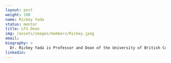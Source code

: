 ```yaml
---
layout: post
weight: 100
name: Rickey Yada
status: mentor
title: LFS Dean
img: /assets/images/members/Rickey.jpeg
email: 
biography: >
  Dr. Rickey Yada is Professor and Dean of the University of British Columbia’s Faculty of Land and Food Systems. A Vancouver native, Dean Yada received his BSc. (Agriculture), MSc. and PhD. all from UBC, then headed east in 1984 to begin his professional research and teaching career at the University of Guelph. Throughout his time at Guelph, Yada served as Deputy Chair and Chair of the Department of Food Science from 1995-2000, and Assistant Vice-President Research for Agri-Food Programs in 2000-2001. Most recently, he held the positions of Professor of Food Science and Canada Research Chair in Food Protein Structure, and Scientific Director of the Food Institute at the U of G.  He was also Scientific Director of Advanced Foods and Materials Canada Inc. (AFM Canada), and the President-elect of the International Union of Food Science and Technology (IUFoST).
linkedin: 
---
```

